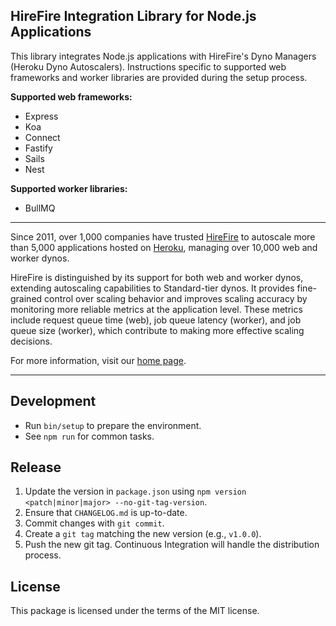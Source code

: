 ## HireFire Integration Library for Node.js Applications

This library integrates Node.js applications with HireFire's Dyno Managers (Heroku Dyno Autoscalers). Instructions specific to supported web frameworks and worker libraries are provided during the setup process.

**Supported web frameworks:**

- Express
- Koa
- Connect
- Fastify
- Sails
- Nest

**Supported worker libraries:**

- BullMQ

---

Since 2011, over 1,000 companies have trusted [HireFire] to autoscale more than 5,000 applications hosted on [Heroku], managing over 10,000 web and worker dynos.

HireFire is distinguished by its support for both web and worker dynos, extending autoscaling capabilities to Standard-tier dynos. It provides fine-grained control over scaling behavior and improves scaling accuracy by monitoring more reliable metrics at the application level. These metrics include request queue time (web), job queue latency (worker), and job queue size (worker), which contribute to making more effective scaling decisions.

For more information, visit our [home page][HireFire].

---

## Development

- Run `bin/setup` to prepare the environment.
- See `npm run` for common tasks.

## Release

1. Update the version in `package.json` using `npm version <patch|minor|major> --no-git-tag-version`.
2. Ensure that `CHANGELOG.md` is up-to-date.
3. Commit changes with `git commit`.
4. Create a `git tag` matching the new version (e.g., `v1.0.0`).
5. Push the new git tag. Continuous Integration will handle the distribution process.

## License

This package is licensed under the terms of the MIT license.

[HireFire]: https://hirefire.io/
[Heroku]: https://heroku.com/
